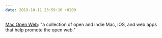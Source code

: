 ```yaml
---
date: 2019-10-11 23:59:16 +0200
---
```


[Mac Open Web](https://macopenweb.com): "a collection of open and indie Mac, iOS, and web apps that help promote the open web."
